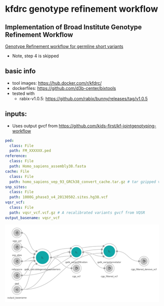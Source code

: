 # kfdrc genotype refinement workflow

## Implementation of Broad Institute Genotype Refinement Workflow
<a href="https://software.broadinstitute.org/gatk/documentation/article?id=11074"> Genotype Refinement workflow for germline short variants</a>
+ Note, step 4 is skipped

## basic info
- tool images: https://hub.docker.com/r/kfdrc/
- dockerfiles: https://github.com/d3b-center/bixtools
- tested with
  - rabix-v1.0.5: https://github.com/rabix/bunny/releases/tag/v1.0.5

## inputs:

+ Uses output gvcf from https://github.com/kids-first/kf-jointgenotyping-workflow

```yaml
ped:
  class: File
  path: FM_XXXXXX.ped
reference:
  class: File
  path: Homo_sapiens_assembly38.fasta
cache: File
  class: File
  path: homo_sapiens_vep_93_GRCh38_convert_cache.tar.gz # tar gzipped vep93 cache file
snp_sites:
  class: File
  path: 1000G_phase3_v4_20130502.sites.hg38.vcf
vqsr_vcf:
  class: File
  path: vqsr_vcf.vcf.gz # A recalibrated variants gvcf from VQSR
output_basename: vqsr_vcf
```
![Alt text](./genotype-refinement-workflow.png?raw=true "Workflow diagram")
